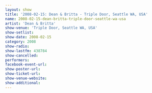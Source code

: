 ```yaml
---
layout: show
title: '2008-02-15: Dean & Britta - Triple Door, Seattle WA, USA'
name: 2008-02-15-dean-britta-triple-door-seattle-wa-usa
artist: 'Dean & Britta'
show-venue: 'Triple Door, Seattle WA, USA'
show-setlist: 
show-date: 2008-02-15
category: 2008
show-radio: 
show-lastfm: 438784
show-cancelled: 
performers: 
facebook-event-url: 
show-poster-url: 
show-ticket-url: 
show-venue-website: 
show-additional: 
---
```


